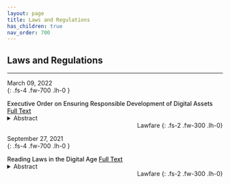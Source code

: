 ```yaml
---
layout: page
title: Laws and Regulations 
has_children: true
nav_order: 700 
---
```


## Laws and Regulations
---
March 09, 2022 <br>
{: .fs-4 .fw-700 .lh-0  }
<p style="font-weight:500; margin:0px" markdown="1">
Executive Order on Ensuring Responsible Development of Digital Assets <a href="https://www.whitehouse.gov/briefing-room/presidential-actions/2022/03/09/executive-order-on-ensuring-responsible-development-of-digital-assets/"> Full Text</a>
</p>
<details>
  <summary>Abstract</summary>
By the authority vested in me as President by the Constitution and the laws of the United States of America, it is hereby ordered as follows:

Section 1.  Policy.  Advances in digital and distributed ledger technology for financial services have led to dramatic growth in markets for digital assets, with profound implications for the protection of consumers, investors, and businesses, including data privacy and security;
</details>
<div style="text-align: right" markdown="1">
Lawfare
{: .fs-2 .fw-300 .lh-0}
</div>

September 27, 2021 <br>
{: .fs-4 .fw-700 .lh-0  }
<p style="font-weight:500; margin:0px" markdown="1">
Reading Laws in the Digital Age <a href="https://www.lawfareblog.com/reading-laws-digital-age"> Full Text</a>
</p>
<details>
  <summary>Abstract</summary>
When reading laws about computers, judges should follow the technical approach cited by Justice Barrett in Van Buren. It is a sensible way out of the cybercrime maze.
</details>
<div style="text-align: right" markdown="1">
Lawfare
{: .fs-2 .fw-300 .lh-0}
</div>


